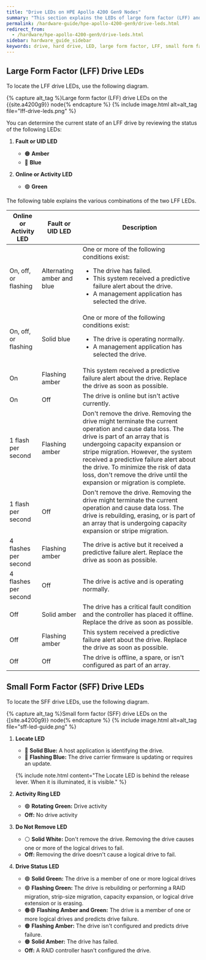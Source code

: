 ```yaml
---
title: "Drive LEDs on HPE Apollo 4200 Gen9 Nodes"
summary: "This section explains the LEDs of large form factor (LFF) and small form factor (SFF) drives in HPE Apollo 4200 Gen9 nodes."
permalink: /hardware-guide/hpe-apollo-4200-gen9/drive-leds.html
redirect_from:
  - /hardware/hpe-apollo-4200-gen9/drive-leds.html
sidebar: hardware_guide_sidebar
keywords: drive, hard drive, LED, large form factor, LFF, small form factor, SFF
---
```


## Large Form Factor (LFF) Drive LEDs

To locate the LFF drive LEDs, use the following diagram.

{% capture alt_tag %}Large form factor (LFF) drive LEDs on the {{site.a4200g9}} node{% endcapture %}
{% include image.html alt=alt_tag file="lff-drive-leds.png" %}

You can determine the current state of an LFF drive by reviewing the status of the following LEDs:

1. **Fault or UID LED**

   * 🟠 **Amber**
   * 🔵 **Blue**

1. **Online or Activity LED**

   * 🟢 **Green**

The following table explains the various combinations of the two LFF LEDs.

<table>
<thead>
  <tr>
    <th>Online or Activity LED</th>
    <th>Fault or UID LED</th>
    <th>Description</th>
  </tr>
</thead>
<tbody>
  <tr>
    <td>On, off, or flashing</td>
    <td>Alternating amber and blue</td>
    <td>One or more of the following conditions exist:
      <ul>
        <li>The drive has failed.</li>
        <li>This system received a predictive failure alert about the drive.</li>
        <li>A management application has selected the drive.</li>
      </ul>
    </td>
  </tr>
  <tr>
    <td>On, off, or flashing</td>
    <td>Solid blue</td>
    <td>One or more of the following conditions exist:
      <ul>
        <li>The drive is operating normally.</li>
        <li>A management application has selected the drive.</li>
      </ul>
    </td>
  </tr>
  <tr>
    <td>On</td>
    <td>Flashing amber</td>
    <td>This system received a predictive failure alert about the drive. Replace the drive as soon as possible.</td>
  </tr>
  <tr>
    <td>On</td>
    <td>Off</td>
    <td>The drive is online but isn't active currently.</td>
  </tr>
  <tr>
    <td>1 flash per second</td>
    <td>Flashing amber</td>
    <td>Don't remove the drive. Removing the drive might terminate the current operation and cause data loss. The drive is part of an array that is undergoing capacity expansion or stripe migration. However, the system received a predictive failure alert about the drive. To minimize the risk of data loss, don't remove the drive until the expansion or migration is complete.</td>
  </tr>
  <tr>
    <td>1 flash per second</td>
    <td>Off</td>
    <td>Don't remove the drive. Removing the drive might terminate the current operation and cause data loss. The drive is rebuilding, erasing, or is part of an array that is undergoing capacity expansion or stripe migration.</td>
  </tr>
  <tr>
    <td>4 flashes per second</td>
    <td>Flashing amber</td>
    <td>The drive is active but it received a predictive failure alert. Replace the drive as soon as possible.</td>
  </tr>
  <tr>
    <td>4 flashes per second</td>
    <td>Off</td>
    <td>The drive is active and is operating normally.</td>
  </tr>
  <tr>
    <td>Off</td>
    <td>Solid amber</td>
    <td>The drive has a critical fault condition and the controller has placed it offline. Replace the drive as soon as possible.</td>
  </tr>
  <tr>
    <td>Off</td>
    <td>Flashing amber</td>
    <td>This system received a predictive failure alert about the drive. Replace the drive as soon as possible.</td>
  </tr>
  <tr>
    <td>Off</td>
    <td>Off</td>
    <td>The drive is offline, a spare, or isn't configured as part of an array.</td>
  </tr>
</tbody>
</table>

## Small Form Factor (SFF) Drive LEDs

To locate the SFF drive LEDs, use the following diagram.

{% capture alt_tag %}Small form factor (SFF) drive LEDs on the {[site.a4200g9}} node{% endcapture %}
{% include image.html alt=alt_tag file="sff-led-guide.png" %}

1. **Locate LED**

   * 🔵 **Solid Blue:** A host application is identifying the drive.
   * 🔵 **Flashing Blue:** The drive carrier firmware is updating or requires an update.

   {% include note.html content="The Locate LED is behind the release lever. When it is illuminated, it is visible." %}

1. **Activity Ring LED**

   * 🟢 **Rotating Green:** Drive activity
   * **Off:** No drive activity

1. **Do Not Remove LED**

   * ⚪ **Solid White:** Don't remove the drive. Removing the drive causes one or more of the logical drives to fail.
   * **Off:** Removing the drive doesn't cause a logical drive to fail.

1. **Drive Status LED**

   * 🟢 **Solid Green:** The drive is a member of one or more logical drives
   * 🟢 **Flashing Green:** The drive is rebuilding or performing a RAID migration, strip-size migration, capacity expansion, or logical drive extension or is erasing.
   * 🟠🟢 **Flashing Amber and Green:** The drive is a member of one or more logical drives and predicts drive failure.
   * 🟠 **Flashing Amber:** The drive isn't configured and predicts drive failure.
   * 🟠 **Solid Amber:** The drive has failed.
   * **Off:** A RAID controller hasn't configured the drive.
